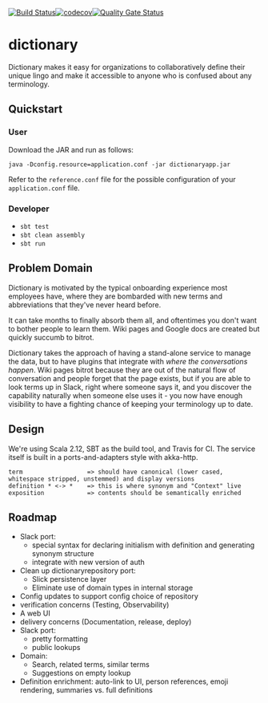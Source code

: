 [![Build Status](https://travis-ci.org/justin-yan/dictionary.svg?branch=master)](https://travis-ci.org/justin-yan/dictionary)[![codecov](https://codecov.io/gh/justin-yan/rationals/branch/master/graph/badge.svg)](https://codecov.io/gh/justin-yan/dictionary)[![Quality Gate Status](https://sonarcloud.io/api/project_badges/measure?project=dictionary&metric=alert_status)](https://sonarcloud.io/dashboard?id=dictionary)

# dictionary

Dictionary makes it easy for organizations to collaboratively define their unique lingo and make it accessible to anyone who is confused about any terminology.

## Quickstart

### User

Download the JAR and run as follows:

```
java -Dconfig.resource=application.conf -jar dictionaryapp.jar
```

Refer to the `reference.conf` file for the possible configuration of your `application.conf` file.

### Developer

- `sbt test`
- `sbt clean assembly`
- `sbt run`

## Problem Domain

Dictionary is motivated by the typical onboarding experience most employees have, where they are bombarded with new terms and abbreviations that they've never heard before.

It can take months to finally absorb them all, and oftentimes you don't want to bother people to learn them.  Wiki pages and Google docs are created but quickly succumb to bitrot.

Dictionary takes the approach of having a stand-alone service to manage the data, but to have plugins that integrate with *where the conversations happen*.  Wiki pages bitrot because they are out of the natural flow of conversation and people forget that the page exists, but if you are able to look terms up in Slack, right where someone says it, and you discover the capability naturally when someone else uses it - you now have enough visibility to have a fighting chance of keeping your terminology up to date.

## Design

We're using Scala 2.12, SBT as the build tool, and Travis for CI.  The service itself is built in a ports-and-adapters style with akka-http.

```
term                  => should have canonical (lower cased, whitespace stripped, unstemmed) and display versions
definition * <-> *    => this is where synonym and "Context" live
exposition            => contents should be semantically enriched
```

## Roadmap

- Slack port:
    - special syntax for declaring initialism with definition and generating synonym structure
    - integrate with new version of auth
- Clean up dictionaryrepository port:
    - Slick persistence layer
    - Eliminate use of domain types in internal storage
- Config updates to support config choice of repository
- verification concerns (Testing, Observability)
- A web UI
- delivery concerns (Documentation, release, deploy)
- Slack port:
    - pretty formatting
    - public lookups
- Domain:
    - Search, related terms, similar terms
    - Suggestions on empty lookup
- Definition enrichment: auto-link to UI, person references, emoji rendering, summaries vs. full definitions
